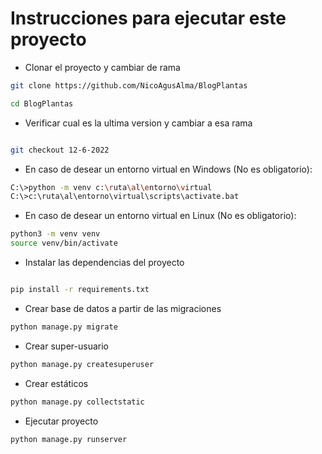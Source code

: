 # Instrucciones para ejecutar este proyecto

- Clonar el proyecto y cambiar de rama
```bash
git clone https://github.com/NicoAgusAlma/BlogPlantas

cd BlogPlantas

```
- Verificar cual es la ultima version y cambiar a esa rama
```bash

git checkout 12-6-2022

```

- En caso de desear un entorno virtual en Windows (No es obligatorio):
```bash
C:\>python -m venv c:\ruta\al\entorno\virtual
C:\>c:\ruta\al\entorno\virtual\scripts\activate.bat
```

- En caso de desear un entorno virtual en Linux (No es obligatorio):
```bash
python3 -m venv venv
source venv/bin/activate
```

- Instalar las dependencias del proyecto
```bash

pip install -r requirements.txt
```

- Crear base de datos a partir de las migraciones
```bash
python manage.py migrate
```

- Crear super-usuario
```bash
python manage.py createsuperuser
```


- Crear estáticos
```bash
python manage.py collectstatic
```

- Ejecutar proyecto
```bash
python manage.py runserver
```